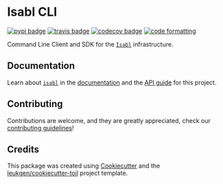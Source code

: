 # Isabl CLI

[![pypi badge][pypi_badge]][pypi_base]
[![travis badge][travis_badge]][travis_base]
[![codecov badge][codecov_badge]][codecov_base]
[![code formatting][black_badge]][black_base]

Command Line Client and SDK for the [`Isabl`] infrastructure.

## Documentation

Learn about [`isabl`] in the [documentation] and the [API guide] for this project.

## Contributing

Contributions are welcome, and they are greatly appreciated, check our [contributing guidelines]!

## Credits

This package was created using [Cookiecutter] and the [leukgen/cookiecutter-toil] project template.

[`isabl`]: https://isabl-io.github.io/docs
[api guide]: https://isabl-io.github.io/docs/#/cli
[black_badge]: https://img.shields.io/badge/code%20style-black-000000.svg
[black_base]: https://github.com/ambv/black
[codecov_badge]: https://codecov.io/gh/isabl-io/cli/branch/master/graph/badge.svg
[codecov_base]: https://codecov.io/gh/isabl-io/cli
[contributing guidelines]: https://isabl-io.github.io/docs/#/tutorials/contributing
[cookiecutter]: https://github.com/audreyr/cookiecutter
[documentation]: https://isabl-io.github.io/docs
[leukgen/cookiecutter-toil]: https://github.com/leukgen/cookiecutter-toil
[pypi_badge]: https://img.shields.io/pypi/v/isabl_cli.svg
[pypi_base]: https://pypi.python.org/pypi/isabl_cli
[travis_badge]: https://img.shields.io/travis/isabl-io/cli.svg
[travis_base]: https://travis-ci.org/isabl-io/cli
